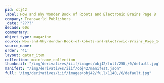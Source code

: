```yaml
---
pid: obj42
label: How and Why Wonder Book of Robots and Electronic Brains Page 8
company: Transworld Publishers
_date: "????"
decade: 60s
commentary:
object_type: magazine
source: How-and-Why-Wonder-Book-of-Robots-and-Electronic-Brains_Page_14
source_name:
order: '41'
layout: qatar_item
collection: mainframe_collection
thumbnail: "/img/derivatives/iiif/images/obj42/full/250,/0/default.jpg"
manifest: "/img/derivatives/iiif/obj42/manifest.json"
full: "/img/derivatives/iiif/images/obj42/full/1140,/0/default.jpg"
---
```

